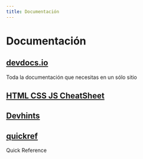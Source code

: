 ```yaml
---
title: Documentación
---
```



# Documentación

## [devdocs․io](https://devdocs.io/)

Toda la documentación que necesitas en un sólo sitio

## [HTML CSS JS CheatSheet](https://htmlcheatsheet.com/)

## [Devhints](https://devhints.io/)

## [quickref](https://quickref.me/)

Quick Reference
